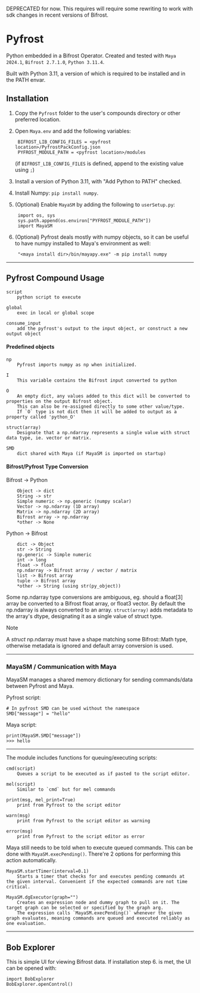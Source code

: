 DEPRECATED for now. This requires will require some rewriting to work with sdk changes in recent versions of Bifrost.

# Pyfrost
Python embedded in a Bifrost Operator. Created and tested with `Maya 2024.1`, `Bifrost 2.7.1.0`, `Python 3.11.4`.

Built with Python 3.11, a version of which is required to be installed and in the PATH envar.

## Installation

1. Copy the `Pyfrost` folder to the user's compounds directory or other preferred location.
2. Open `Maya.env` and add the following variables:

        BIFROST_LIB_CONFIG_FILES = <pyfrost location>/PyfrostPackConfig.json
        PYFROST_MODULE_PATH = <pyfrost location>/modules
    (if `BIFROST_LIB_CONFIG_FILES` is defined, append to the existing value using `;`)


3. Install a version of Python 3.11, with "Add Python to PATH" checked.
4. Install Numpy: `pip install numpy`.
5. (Optional) Enable `MayaSM` by adding the following to `userSetup.py`:

        import os, sys
        sys.path.append(os.environ["PYFROST_MODULE_PATH"])
        import MayaSM
   
6. (Optional) Pyfrost deals mostly with numpy objects, so it can be useful to have numpy installed to Maya's environment as well:

        "<maya install dir>/bin/mayapy.exe" -m pip install numpy

___

## Pyfrost Compound Usage

```
script
    python script to execute

global
    exec in local or global scope

consume_input
    add the pyfrost's output to the input object, or construct a new output object
```

#### Predefined objects

```
np
    Pyfrost imports numpy as np when initialized.

I
    This variable contains the Bifrost input converted to python

O
    An empty dict, any values added to this dict will be converted to properties on the output Bifrost object.
    This can also be re-assigned directly to some other value/type.
    If `O` type is not dict then it will be added to output as a property called 'python_O'

struct(array)
    Designate that a np.ndarray represents a single value with struct data type, ie. vector or matrix.

SMD
    dict shared with Maya (if MayaSM is imported on startup)
```

#### Bifrost/Pyfrost Type Conversion

Bifrost -> Python
```
    Object -> dict
    String -> str
    Simple numeric -> np.generic (numpy scalar)
    Vector -> np.ndarray (1D array)
    Matrix -> np.ndarray (2D array)
    Bifrost array -> np.ndarray
    *other -> None
```

Python -> Bifrost
```
    dict -> Object
    str -> String
    np.generic -> Simple numeric
    int -> long
    float -> float
    np.ndarray -> Bifrost array / vector / matrix
    list -> Bifrost array
    tuple -> Bifrost array
    *other -> String (using str(py_object))
```

Some np.ndarray type conversions are ambiguous, eg. should a float[3] array be converted to a Bifrost float array, or float3 vector.
By default the np.ndarray is always converted to an array. `struct(array)` adds metadata to the array's dtype, designating it as a single value of struct type. 

> [!NOTE]
> A _struct_ np.ndarray must have a shape matching some Bifrost::Math type, otherwise metadata is ignored and default array conversion is used.

___

### MayaSM / Communication with Maya
MayaSM manages a shared memory dictionary for sending commands/data between Pyfrost and Maya.

Pyfrost script:

    # In pyfrost SMD can be used without the namespace
    SMD["message"] = "hello"

Maya script:

    print(MayaSM.SMD["message"])
    >>> hello
    
___

The module includes functions for queuing/executing scripts:

```
cmd(script)
    Queues a script to be executed as if pasted to the script editor.

mel(script)
    Similar to `cmd` but for mel commands

print(msg, mel_print=True)
    print from Pyfrost to the script editor

warn(msg)
    print from Pyfrost to the script editor as warning

error(msg)
    print from Pyfrost to the script editor as error
```

Maya still needs to be told when to execute queued commands. This can be done with `MayaSM.execPending()`. There're 2 options for performing this action automatically.

```
MayaSM.startTimer(interval=0.1)
    Starts a timer that checks for and executes pending commands at the given interval. Convenient if the expected commands are not time critical.

MayaSM.dgExecutor(graph="")
    Creates an expression node and dummy graph to pull on it. The target graph can be selected or specified by the graph arg.
    The expression calls `MayaSM.execPending()` whenever the given graph evaluates, meaning commands are queued and executed reliably as one evaluation.
```
___

## Bob Explorer
This is simple UI for viewing Bifrost data. If installation step 6. is met, the UI can be opened with:

    import BobExplorer
    BobExplorer.openControl()
